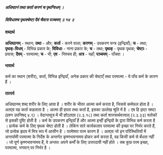##### अधिष्ठानं तथा कर्ता करणं च पृथग्विधम् ।
##### विविधाश्च पृथक्चेष्टा दैवं चैवात्र पञ्चमम् ॥ १४ ॥

#### शब्दार्थ

**अधिष्ठानम्** - स्थान; **तथा** - और; **कर्ता** - करने वाला; **करणम्** - उपकरण यन्त्र (इन्द्रियाँ); **च** - तथा; **पृथक्-विधम्** - विभिन्न प्रकार के; **विविधाः** - नाना प्रकार के; **च** - तथा; **पृथक्** - पृथक पृथक; **चेष्टाः** - प्रयास; **दैवम्** - परमात्मा; **च** - भी; **एव** - निश्चय ही; **अत्र** - यहाँ; **पञ्चमम्** - पाँचवा ।

#### भावार्थ

कर्म का स्थान (शरीर), कर्ता, विभिन्न इन्द्रियाँ, अनेक प्रकार की चेष्टाएँ तथा परमात्मा - ये पाँच कर्म के कारण हैं ।

#### तात्पर्य

अधिष्ठानम् शब्द शरीर के लिए आया है । शरीर के भीतर आत्मा कर्म करता है, जिससे कर्मफल होता है । अतएव यह कर्ता कहलाता है । आत्मा ही ज्ञाता तथा कर्ता है, इसका उल्लेख श्रुति में है । एष हि द्रष्टा स्रष्टा (प्रश्न उपनिषद् ४.९) । वेदान्तसूत्र में भी ज्ञोऽतएव (२.३.१८) तथा कर्ता शास्त्रार्थवत्त्वात् (२.३.३३) श्लोकों से इसकी पुष्टि होती है । कर्म के उपकरण इन्द्रियाँ हैं और आत्मा इन्हीं इन्द्रियों के द्वारा विभिन्न कर्म करता है । प्रत्येक कर्म के लिए पृथक चेष्टा होती है । लेकिन सारे कार्यकलाप परमात्मा की इच्छा पर निर्भर करते हैं, जो प्रत्येक हृदय में मित्र रूप में आसीन है । परमेश्वर परम कारण है । अतएव जो इन परिस्थितियों में अन्तर्यामी परमात्मा के निर्देश के अन्तर्गत कृष्णभावनामय होकर कर्म करता है, वह किसी कर्म से बँधता नहीं । जो पूर्ण कृष्णभावनामय हैं, वे अन्ततः अपने कर्मों के लिए उत्तरदायी नहीं होते । सब कुछ परम इच्छा, परमात्मा, भगवान् पर निर्भर है ।